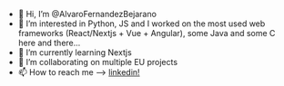 - 👋 Hi, I’m @AlvaroFernandezBejarano
- 👀 I’m interested in Python, JS and I worked on the most used web frameworks (React/Nextjs + Vue + Angular), some Java and some C here and there...
- 🌱 I’m currently learning Nextjs
- 💞️ I’m collaborating on multiple EU projects
- 📫 How to reach me --> [linkedin!](www.linkedin.com/in/álvaro-fernández-bejarano-0ba827182)

<!---
AlvaroFernandezBejarano/AlvaroFernandezBejarano is a ✨ special ✨ repository because its `README.md` (this file) appears on your GitHub profile.
You can click the Preview link to take a look at your changes.
--->
